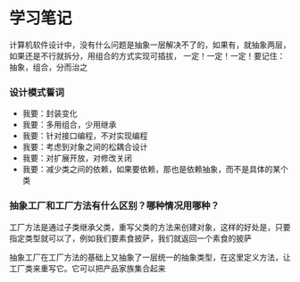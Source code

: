# 学习笔记
计算机软件设计中，没有什么问题是抽象一层解决不了的，如果有，就抽象两层，如果还是不行就拆分，用组合的方式实现可插拔，
一定！一定！一定！要记住：抽象，组合，分而治之
### 设计模式誓词

- 我要：封装变化
- 我要：多用组合，少用继承
- 我要：针对接口编程，不对实现编程
- 我要：考虑到对象之间的松耦合设计
- 我要：对扩展开放，对修改关闭
- 我要：减少类之间的依赖，如果要依赖，那也是依赖抽象，而不是具体的某个类




### 抽象工厂和工厂方法有什么区别？哪种情况用哪种？
工厂方法是通过子类继承父类，重写父类的方法来创建对象，这样的好处是，只要指定类型就可以了，例如我们要素食披萨，我们就返回一个素食的披萨

抽象工厂在工厂方法的基础上又抽象了一层统一的抽象类型，在这里定义方法，让工厂类来重写它。它可以把产品家族集合起来
